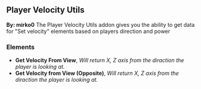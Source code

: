 ## Player Velocity Utils
**By: mirko0**
The Player Velocity Utils addon gives you the ability to get data for "Set velocity" elements based on players direction and power
<br>

### Elements
* **Get Velocity From View**, *Will return X, Z axis from the diraction the player is looking at.*
* **Get Velocity from View (Opposite)**, *Will return X, Z axis from the diraction the player is looking at.*
